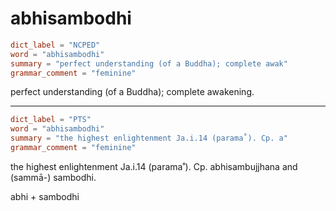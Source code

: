 # abhisambodhi

``` toml
dict_label = "NCPED"
word = "abhisambodhi"
summary = "perfect understanding (of a Buddha); complete awak"
grammar_comment = "feminine"
```

perfect understanding (of a Buddha); complete awakening.

--------------------

``` toml
dict_label = "PTS"
word = "abhisambodhi"
summary = "the highest enlightenment Ja.i.14 (parama˚). Cp. a"
grammar_comment = "feminine"
```

the highest enlightenment Ja.i.14 (parama˚). Cp. abhisambujjhana and (sammā\-) sambodhi.

abhi \+ sambodhi

